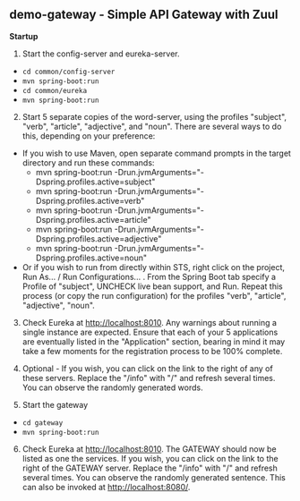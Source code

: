 ## demo-gateway - Simple API Gateway with Zuul

  **Startup**
  
1.  Start the config-server and eureka-server.
  - `cd common/config-server`
  - `mvn spring-boot:run`
  - `cd common/eureka`
  - `mvn spring-boot:run`

2.  Start 5 separate copies of the word-server, using the profiles "subject", "verb", "article", "adjective", and "noun".  There are several ways to do this, depending on your preference:
  - If you wish to use Maven, open separate command prompts in the target directory and run these commands:
    - mvn spring-boot:run -Drun.jvmArguments="-Dspring.profiles.active=subject"
    - mvn spring-boot:run -Drun.jvmArguments="-Dspring.profiles.active=verb"
    - mvn spring-boot:run -Drun.jvmArguments="-Dspring.profiles.active=article"
    - mvn spring-boot:run -Drun.jvmArguments="-Dspring.profiles.active=adjective"
    - mvn spring-boot:run -Drun.jvmArguments="-Dspring.profiles.active=noun"
  - Or if you wish to run from directly within STS, right click on the project, Run As... / Run Configurations... .  From the Spring Boot tab specify a Profile of "subject", UNCHECK live bean support, and Run.  Repeat this process (or copy the run configuration) for the profiles "verb", "article", "adjective", "noun".

3.  Check Eureka at [http://localhost:8010](http://localhost:8010).   Any warnings about running a single instance are expected.  Ensure that each of your 5 applications are eventually listed in the "Application" section, bearing in mind it may take a few moments for the registration process to be 100% complete.	

4.  Optional - If you wish, you can click on the link to the right of any of these servers.  Replace the "/info" with "/" and refresh several times.  You can observe the randomly generated words.
  
5. Start the gateway
  - `cd gateway`
  - `mvn spring-boot:run`

6. Check Eureka at [http://localhost:8010](http://localhost:8010).  The GATEWAY should now be listed as one the services.  If you wish, you can click on the link to the right of the GATEWAY server.  Replace the "/info" with "/" and refresh several times.  You can observe the randomly generated sentence.  This can also be invoked at [http://localhost:8080/](http://localhost:8080/).